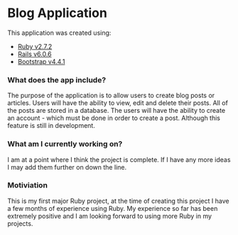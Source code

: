 # **Blog Application**

This application was created using:

- [Ruby v2.7.2](https://ruby-doc.org/core-2.7.2/)
- [Rails v6.0.6](https://guides.rubyonrails.org/v6.0/)
- [Bootstrap v4.4.1](https://getbootstrap.com/docs/4.4/getting-started/introduction/)

### **What does the app include?**
The purpose of the application is to allow users to create blog posts or articles.
Users will have the ability to view, edit and delete their posts.
All of the posts are stored in a database.
The users will have the ability to create an account - which must be done in order to create a post. Although this feature is still in development.

### **What am I currently working on?**
I am at a point where I think the project is complete. If I have any more ideas I may add them further on down the line.

### **Motiviation**
This is my first major Ruby project, at the time of creating this project I have a few months of experience using Ruby.
My experience so far has been extremely positive and I am looking forward to using more Ruby in my projects.
